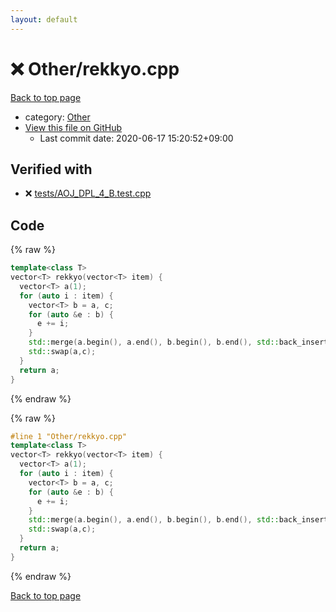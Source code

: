 ```yaml
---
layout: default
---
```


<!-- mathjax config similar to math.stackexchange -->
<script type="text/javascript" async
  src="https://cdnjs.cloudflare.com/ajax/libs/mathjax/2.7.5/MathJax.js?config=TeX-MML-AM_CHTML">
</script>
<script type="text/x-mathjax-config">
  MathJax.Hub.Config({
    TeX: { equationNumbers: { autoNumber: "AMS" }},
    tex2jax: {
      inlineMath: [ ['$','$'] ],
      processEscapes: true
    },
    "HTML-CSS": { matchFontHeight: false },
    displayAlign: "left",
    displayIndent: "2em"
  });
</script>

<script type="text/javascript" src="https://cdnjs.cloudflare.com/ajax/libs/jquery/3.4.1/jquery.min.js"></script>
<script src="https://cdn.jsdelivr.net/npm/jquery-balloon-js@1.1.2/jquery.balloon.min.js" integrity="sha256-ZEYs9VrgAeNuPvs15E39OsyOJaIkXEEt10fzxJ20+2I=" crossorigin="anonymous"></script>
<script type="text/javascript" src="../../assets/js/copy-button.js"></script>
<link rel="stylesheet" href="../../assets/css/copy-button.css" />


# :x: Other/rekkyo.cpp

<a href="../../index.html">Back to top page</a>

* category: <a href="../../index.html#6311ae17c1ee52b36e68aaf4ad066387">Other</a>
* <a href="{{ site.github.repository_url }}/blob/master/Other/rekkyo.cpp">View this file on GitHub</a>
    - Last commit date: 2020-06-17 15:20:52+09:00




## Verified with

* :x: <a href="../../verify/tests/AOJ_DPL_4_B.test.cpp.html">tests/AOJ_DPL_4_B.test.cpp</a>


## Code

<a id="unbundled"></a>
{% raw %}
```cpp
template<class T>
vector<T> rekkyo(vector<T> item) {
  vector<T> a(1);
  for (auto i : item) {
    vector<T> b = a, c;
    for (auto &e : b) {
      e += i;
    }
    std::merge(a.begin(), a.end(), b.begin(), b.end(), std::back_inserter(c));
    std::swap(a,c);
  }
  return a;
}
```
{% endraw %}

<a id="bundled"></a>
{% raw %}
```cpp
#line 1 "Other/rekkyo.cpp"
template<class T>
vector<T> rekkyo(vector<T> item) {
  vector<T> a(1);
  for (auto i : item) {
    vector<T> b = a, c;
    for (auto &e : b) {
      e += i;
    }
    std::merge(a.begin(), a.end(), b.begin(), b.end(), std::back_inserter(c));
    std::swap(a,c);
  }
  return a;
}

```
{% endraw %}

<a href="../../index.html">Back to top page</a>

